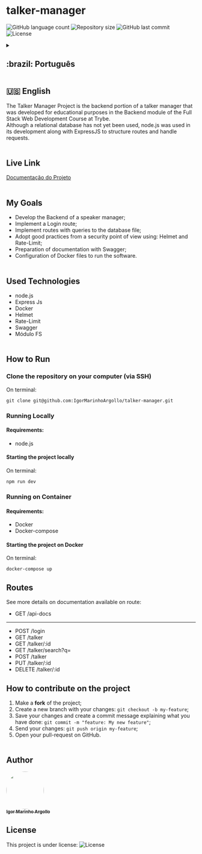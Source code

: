# talker-manager

<p>
  <img alt="GitHub language count" src="https://img.shields.io/github/languages/count/IgorMarinhoArgollo/talker-manager?color=%2304D361">

  <img alt="Repository size" src="https://img.shields.io/github/repo-size/IgorMarinhoArgollo/talker-manager">
  
  <img alt="GitHub last commit" src="https://img.shields.io/github/last-commit/IgorMarinhoArgollo/talker-manager">
    
  <img alt="License" src="https://img.shields.io/badge/license-MIT-brightgreen">
   
<details>
  <summary><h2>:brazil: Português</h2></summary>
  O Talker Manager Project é a parcela backend de um gerenciador de palestrantes que foi desenvolvido com fins educacionais no módulo de Backend do Curso de Desenvolvimento Web Full Stack na Trybe. <br> Apesar de ainda não ter sido usado um banco de dados relacionais, utilizou-se no seu desenvolvimento o node.js junto com o ExpressJS para se estruturar as rotas e tratar as requisições.<br><br>
  
  ## Live Link
  <a href="https://talkermanager.herokuapp.com/api-docs/">Documentação do Projeto</a><br><br>
  
  ## Objetivos
  * Elaborar o Backend de um gerenciador de palestrantes;
  * Implementar uma rota de Login;
  * Implementar rotas com consultas ao arquivo do banco de dados;
  * Adotar boas práticas do ponto de vista de segurança usando: Helmet e Rate-Limit;
  * Elaboração de documentação com o Swagger;
  * Configuração de arquivos Docker para rodar o software.<br><br>
  
  ## Tecnologias usadas
  * node.js
  * Express Js
  * Docker
  * Helmet
  * Rate-Limit
  * Swagger
  * Módulo FS<br><br>

      
  ## Como Rodar
      
  ### Clonar no seu computador (via SSH)
  No terminal:
  
    git clone git@github.com:IgorMarinhoArgollo/talker-manager.git
    
    
  ### Rodar Localmente
  #### Requisitos:
   * node.js
  
  #### Iniciando o projeto localmente
  No terminal:
  
    npm run dev
      
      
  ### Rodar no Container
  #### Requisitos:
   * Docker
   * Docker-compose
  
  #### Iniciando o projeto localmente
  no terminal:
  
    docker-compose up


  ## Rotas
  Vide detalhes na documentação disponível na rota: 
  
  * GET /api-docs
  ------------------------
  * POST /login
  * GET /talker
  * GET /talker/:id
  * GET /talker/search?q=
  * POST /talker
  * PUT /talker/:id
  * DELETE /talker/:id
  
    
  ## Como contribuir no projeto
  1. Faça um **fork** do projeto;
  2. Crie uma nova branch com as suas alterações: `git checkout -b my-feature`;
  3. Salve as alterações e crie uma mensagem de commit contando o que você fez: `git commit -m "feature: My new feature"`;
  4. Envie as suas alterações: `git push origin my-feature`;
  5. Abra o seu pull-request na página do GitHub.<br><br>

  ##  Autor
<a href="https://www.linkedin.com/in/igormarinhoargollo/">
 <img style="border-radius:300px;" src="https://avatars.githubusercontent.com/u/85767736?s=96&v=4" width="100px;" alt=""/>
 <br />
 <sub><b>Igor Marinho Argollo</b></sub></a> <a href="https://www.linkedin.com/in/igormarinhoargollo/"></a>
 <br><br>

  ## Licença
  Esse projeto está sob a licença:
  <img alt="License" src="https://img.shields.io/badge/license-MIT-brightgreen"><br><br>
</details>
  
  ##  
  ## :us: English
The Talker Manager Project is the backend portion of a talker manager that was developed for educational purposes in the Backend module of the Full Stack Web Development Course at Trybe. <br> Although a relational database has not yet been used, node.js was used in its development along with ExpressJS to structure routes and handle requests.<br><br>

## Live Link
<a href="https://talkermanager.herokuapp.com/api-docs/">Documentação do Projeto</a><br><br>
  
## My Goals
* Develop the Backend of a speaker manager;
* Implement a Login route;
* Implement routes with queries to the database file;
* Adopt good practices from a security point of view using: Helmet and Rate-Limit;
* Preparation of documentation with Swagger;
* Configuration of Docker files to run the software.<br><br>

## Used Technologies
  * node.js
  * Express Js
  * Docker
  * Helmet
  * Rate-Limit
  * Swagger
  * Módulo FS<br><br>
    
## How to Run
      
  ### Clone the repository on your computer (via SSH)
  On terminal:
  
    git clone git@github.com:IgorMarinhoArgollo/talker-manager.git
    
    
  ### Running Locally
  #### Requirements:
   * node.js
  
  #### Starting the project locally
  On terminal:
  
    npm run dev
      
      
  ### Running on Container
  #### Requirements:
   * Docker
   * Docker-compose
  
  #### Starting the project on Docker
  On terminal:
  
    docker-compose up


## Routes
  See more details on documentation available on route: 
  
  * GET /api-docs
  ------------------------
  * POST /login
  * GET /talker
  * GET /talker/:id
  * GET /talker/search?q=
  * POST /talker
  * PUT /talker/:id
  * DELETE /talker/:id
  
  
## How to contribute on the project
  1. Make a **fork** of the project;
  2. Create a new branch with your changes: `git checkout -b my-feature`;
  3. Save your changes and create a commit message explaining what you have done: `git commit -m "feature: My new feature"`;
  4. Send your changes: `git push origin my-feature`;
  5. Open your pull-request on GitHub.<br><br>

##  Author
<a href="https://www.linkedin.com/in/igormarinhoargollo/">
 <img style="border-radius:300px;" src="https://avatars.githubusercontent.com/u/85767736?s=96&v=4" width="100px;" alt=""/>
 <br />
 <sub><b>Igor Marinho Argollo</b></sub></a> <a href="https://www.linkedin.com/in/igormarinhoargollo/"></a>
 <br />
  
## License
  This project is under license:
  <img alt="License" src="https://img.shields.io/badge/license-MIT-brightgreen"><br><br>
